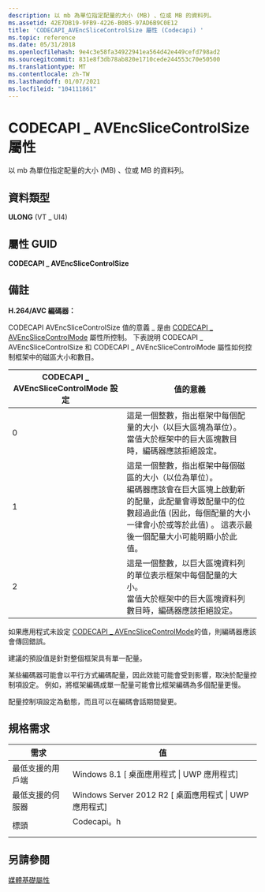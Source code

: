 ```yaml
---
description: 以 mb 為單位指定配量的大小 (MB) 、位或 MB 的資料列。
ms.assetid: 42E7DB19-9FB9-4226-B0B5-97AD6B9C0E12
title: 'CODECAPI_AVEncSliceControlSize 屬性 (Codecapi) '
ms.topic: reference
ms.date: 05/31/2018
ms.openlocfilehash: 9e4c3e58fa34922941ea564d42e449cefd798ad2
ms.sourcegitcommit: 831e8f3db78ab820e1710cede244553c70e50500
ms.translationtype: MT
ms.contentlocale: zh-TW
ms.lasthandoff: 01/07/2021
ms.locfileid: "104111861"
---
```

# <a name="codecapi_avencslicecontrolsize-property"></a>CODECAPI \_ AVEncSliceControlSize 屬性

以 mb 為單位指定配量的大小 (MB) 、位或 MB 的資料列。

## <a name="data-type"></a>資料類型

**ULONG** (VT \_ UI4) 

## <a name="property-guid"></a>屬性 GUID

**CODECAPI \_ AVEncSliceControlSize**

## <a name="remarks"></a>備註

**H.264/AVC 編碼器：**

CODECAPI AVEncSliceControlSize 值的意義 \_ 是由 [CODECAPI \_ AVEncSliceControlMode](codecapi-avencslicecontrolmode.md) 屬性所控制。 下表說明 CODECAPI \_ AVEncSliceControlSize 和 CODECAPI \_ AVEncSliceControlMode 屬性如何控制框架中的磁區大小和數目。



| CODECAPI \_ AVEncSliceControlMode 設定 | 值的意義                                                                                                                                                                                                                                                                                                                                                                                           |
|-----------------------------------------|------------------------------------------------------------------------------------------------------------------------------------------------------------------------------------------------------------------------------------------------------------------------------------------------------------------------------------------------------------------------------------------------------------|
| 0                                       | 這是一個整數，指出框架中每個配量的大小（以巨大區塊為單位）。 <br/> 當值大於框架中的巨大區塊數目時，編碼器應該拒絕設定。<br/>                                                                                                                                                                         |
| 1                                       | 這是一個整數，指出框架中每個磁區的大小（以位為單位）。 <br/> 編碼器應該會在巨大區塊上啟動新的配量，此配量會導致配量中的位數超過此值 (因此，每個配量的大小一律會小於或等於此值) 。 這表示最後一個配量大小可能明顯小於此值。 <br/> |
| 2                                       | 這是一個整數，以巨大區塊資料列的單位表示框架中每個配量的大小。 <br/> 當值大於框架中的巨大區塊資料列數目時，編碼器應該拒絕設定。<br/>                                                                                                                                                                 |



 

如果應用程式未設定 [CODECAPI \_ AVEncSliceControlMode](codecapi-avencslicecontrolmode.md)的值，則編碼器應該會傳回錯誤。

建議的預設值是針對整個框架具有單一配量。

某些編碼器可能會以平行方式編碼配量，因此效能可能會受到影響，取決於配量控制項設定。 例如，將框架編碼成單一配量可能會比框架編碼為多個配量更慢。

配量控制項設定為動態，而且可以在編碼會話期間變更。

## <a name="requirements"></a>規格需求



| 需求 | 值 |
|-------------------------------------|---------------------------------------------------------------------------------------|
| 最低支援的用戶端<br/> | Windows 8.1 \[ 桌面應用程式 \| UWP 應用程式\]<br/>                                   |
| 最低支援的伺服器<br/> | Windows Server 2012 R2 \[ 桌面應用程式 \| UWP 應用程式\]<br/>                        |
| 標頭<br/>                   | <dl> <dt>Codecapi。h</dt> </dl> |



## <a name="see-also"></a>另請參閱

<dl> <dt>

[媒體基礎屬性](media-foundation-properties.md)
</dt> </dl>

 

 




